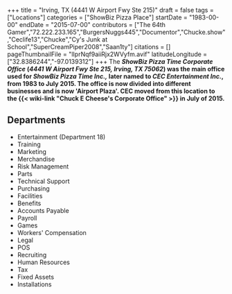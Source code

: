 +++
title = "Irving, TX (4441 W Airport Fwy Ste 215)"
draft = false
tags = ["Locations"]
categories = ["ShowBiz Pizza Place"]
startDate = "1983-00-00"
endDate = "2015-07-00"
contributors = ["The 64th Gamer","72.222.233.165","BurgersNuggs445","Documentor","Chucke.show","Ceclife13","Chucke","Cy's Junk at School","SuperCreamPiper2008","Saan1ty"]
citations = []
pageThumbnailFile = "lIprNqf9aiiRjx2WVyfm.avif"
latitudeLongitude = ["32.8386244","-97.0139312"]
+++
The ***ShowBiz Pizza Time Corporate Office* (*4441 W Airport Fwy Ste 215, Irving, TX 75062*) was the main office used for *ShowBiz Pizza Time Inc.,* later named to *CEC Entertainment Inc.*, from 1983 to July 2015.
The office is now divided into different businesses and is now 'Airport Plaza'. CEC moved from this location to the {{< wiki-link "Chuck E Cheese's Corporate Office" >}} in July of 2015.**

## Departments

- Entertainment (Department 18)
- Training
- Marketing
- Merchandise
- Risk Management
- Parts
- Technical Support
- Purchasing
- Facilities
- Benefits
- Accounts Payable
- Payroll
- Games
- Workers' Compensation
- Legal
- POS
- Recruiting
- Human Resources
- Tax
- Fixed Assets
- Installations
